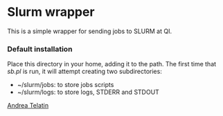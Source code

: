 # Slurm wrapper

This is a simple wrapper for sending jobs to SLURM at QI.

### Default installation
Place this directory in your home, adding it to the path.
The first time that *sb.pl* is run, it will attempt creating two subdirectories:
 - ~/slurm/jobs: to store jobs scripts
 - ~/slurm/logs: to store logs, STDERR and STDOUT

[Andrea Telatin](https://quadram.ac.uk/people/andrea-telatin/)


